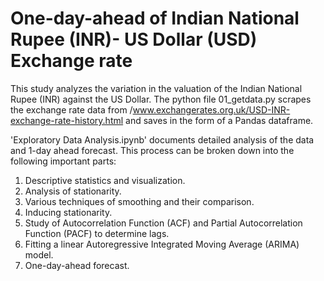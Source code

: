 # One-day-ahead of Indian National Rupee (INR)- US Dollar (USD) Exchange rate

This study analyzes the variation in the valuation of the Indian National Rupee (INR) against the US Dollar.
The python file 01_getdata.py scrapes the exchange rate data from /www.exchangerates.org.uk/USD-INR-exchange-rate-history.html and saves in the form of a Pandas dataframe.

'Exploratory Data Analysis.ipynb' documents detailed analysis of the data and 1-day ahead forecast. This process can be broken down into the following important parts:
1. Descriptive statistics and visualization.
2. Analysis of stationarity.
3. Various techniques of smoothing and their comparison.
4. Inducing stationarity.
5. Study of Autocorrelation Function (ACF) and Partial Autocorrelation Function (PACF) to determine lags.
6. Fitting a linear Autoregressive Integrated Moving Average (ARIMA) model.
7. One-day-ahead forecast.
